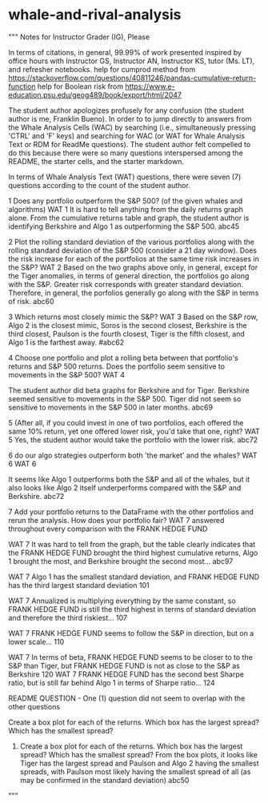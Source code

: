 # whale-and-rival-analysis

"""
Notes for Instructor Grader (IG), Please

In terms of citations, in general, 99.99% of work presented inspired by office hours with Instructor GS, 
Instructor AN, Instructor KS, tutor (Ms. LT), and refresher notebooks.
help for cumprod method from https://stackoverflow.com/questions/40811246/pandas-cumulative-return-function
help for Boolean risk from  https://www.e-education.psu.edu/geog489/book/export/html/2047 

The student author apologizes profusely for any confusion (the student author is me, 
Franklin Bueno). In order to to jump directly to answers from the Whale Analysis Cells (WAC) by searching
(i.e., simultaneously pressing 'CTRL' and 'F' keys) and searching for WAC (or WAT for Whale Analysis Text or RDM
for ReadMe questions). The student author felt compelled to do this because there were so many questions
interspersed among the README, the starter cells, and the starter markdown.

In terms of Whale Analysis Text (WAT) questions, there were seven (7) questions according to the count of the 
student author.

1 Does any portfolio outperform the S&P 500? (of the given whales and algorithms) WAT 1
It is hard to tell anything from the daily returns graph alone.
From the cumulative returns table and graph, the student author is identifying Berkshire and Algo 1 as
outperforming the S&P 500. abc45

2 Plot the rolling standard deviation of the various portfolios along with the 
rolling standard deviation of the S&P 500 (consider a 21 day window). 
Does the risk increase for each of the portfolios at the same time risk increases in the S&P? WAT 2
Based on the two graphs above only, in general, except for the Tiger anomalies,
in terms of general direction, the portfolios go along with the S&P. Greater risk corresponds with greater standard deviation.
Therefore, in general, the porfolios generally go along with the S&P in terms of risk. abc60

3 Which returns most closely mimic the S&P? WAT 3
Based on the S&P row, Algo 2 is the closest mimic, Soros is the second closest, Berkshire is the third closest,
Paulson is the fourth closest, Tiger is the fifth closest, and Algo 1 is the farthest away. #abc62


4 Choose one portfolio and plot a rolling beta between that portfolio's returns and S&P 500 returns. 
Does the portfolio seem sensitive to movements in the S&P 500? WAT 4

The student author did beta graphs for Berkshire and for Tiger. Berkshire seemed sensitive to movements in the S&P 500.
Tiger did not seem so sensitive to movements in the S&P 500 in later months. abc69

5 (After all, if you could invest in one of two portfolios, 
each offered the same 10% return, yet one offered lower risk, you'd take that one, right? WAT 5
Yes, the student author would take the portfolio with the lower risk. abc72

6 do our algo strategies outperform both 'the market' and the whales? WAT 6
WAT 6

It seems like Algo 1 outperforms both the S&P and all of the whales,
but it also looks like Algo 2 itself underperforms compared with the S&P and Berkshire. abc72

7 Add your portfolio returns to the DataFrame with the other portfolios and rerun the analysis. How does your portfolio fair?
WAT 7 answered throughout every comparison with the FRANK HEDGE FUND

WAT 7
It was hard to tell from the graph, but the table clearly indicates that the FRANK HEDGE FUND 
brought the third highest cumulative
returns, Algo 1 brought the most, and Berkshire brought the second most... abc97


WAT 7
Algo 1 has the smallest standard deviation, and FRANK HEDGE FUND has the third largest standard deviation 101

WAT 7
Annualized is multiplying everything by the same constant, so FRANK HEDGE FUND is still the 
third highest in terms of standard deviation and therefore the third riskiest... 107

WAT 7
FRANK HEDGE FUND seems to follow the S&P in direction, but on a lower scale... 110

WAT 7
In terms of beta, FRANK HEDGE FUND seems to be closer to to the S&P than Tiger, but FRANK HEDGE FUND is not as close to the S&P as Berkshire
120
WAT 7
FRANK HEDGE FUND has the second best Sharpe ratio, but is still far behind Algo 1 in terms of Sharpe ratio...
124


README QUESTION - One (1) question did not seem to overlap with the other questions


Create a box plot for each of the returns. Which box has the largest spread? Which has the smallest spread?


1. Create a box plot for each of the returns. Which box has the largest spread? Which has the smallest spread?
From the box plots, it looks like Tiger has the largest spread and Paulson and Algo 2 having the smallest spreads, 
with Paulson most likely
having the smallest spread of all (as may be confirmed in the standard deviation) abc50



"""